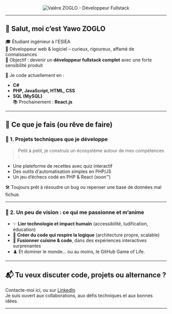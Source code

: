 <!-- Bannière de profil -->
<p align="center">
  <img src="https://github.com/HexaNexus28/HexaNexus28/blob/main/Banni%C3%A8re%20LinkedIn%20Architecte%20Moderne%20Blanc%20et%20Noir.png" alt="Valère ZOGLO - Développeur Fullstack" />
</p>


---

## 👋 Salut, moi c’est Yawo ZOGLO

🎓 Étudiant ingénieur à l'ESIEA  
🧠 Développeur web & logiciel – curieux, rigoureux, affamé de connaissances  
🚀 Objectif : devenir un **développeur fullstack complet** avec une forte sensibilité produit

💬 Je code actuellement en :  
- **C#**
- **PHP, JavaScript, HTML, CSS**
- **SQL (MySQL)**  
📚 Prochainement : **React.js**

---

## 🧩 Ce que je fais (ou rêve de faire)

### 🔧 1. Projets techniques que je développe
> Petit à petit, je construis un écosystème autour de mes compétences :
- Une plateforme de recettes avec quiz interactif
- Des outils d'automatisation simples en PHP/JS
- Un jeu d’échecs codé en PHP & React (soon™)

🛠️ Toujours prêt à résoudre un bug ou repenser une base de données mal fichue.

---

### 🔮 2. Un peu de vision : ce qui me passionne et m’anime

- ✨ **Lier technologie et impact humain** (accessibilité, ludification, éducation)
- 🤖 **Créer du code qui respire la logique** (architecture propre, scalable)
- 🍔 **Fusionner cuisine & code**, dans des expériences interactives surprenantes
- ♟️ Et dominer le monde… ou au moins, le GitHub Game of Life.

---

## 📬 Tu veux discuter code, projets ou alternance ?
Contacte-moi ici, ou sur [LinkedIn](https://www.linkedin.com/in/yawozoglo/)  
Je suis ouvert aux collaborations, aux défis techniques et aux bonnes idées.

---
